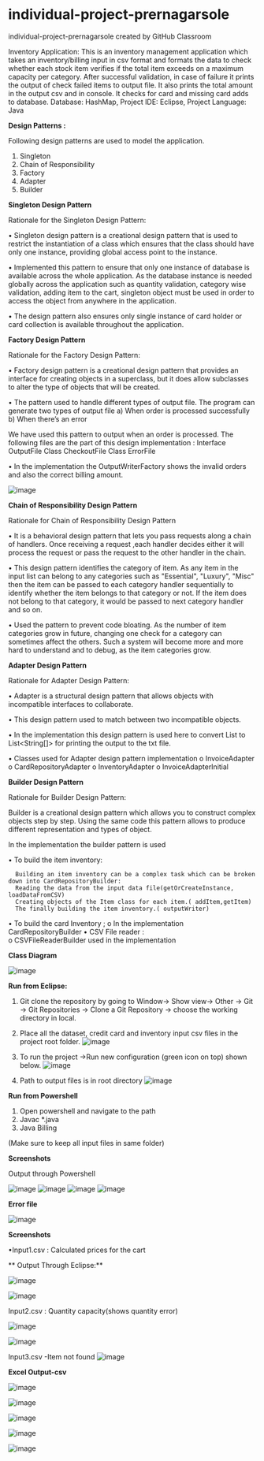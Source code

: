 # individual-project-prernagarsole
individual-project-prernagarsole created by GitHub Classroom

Inventory Application:
  This is an inventory management application which takes an inventory/billing input in csv format and formats the data to check whether each stock item verifies if the total item exceeds on a maximum capacity per category. After successful validation, in case of failure it prints the output of check failed items to output file. It also prints the total amount in the output csv and in console. It checks for card and missing card adds to database. 
Database: HashMap, Project IDE: Eclipse, Project Language: Java


**Design Patterns :**
 
 Following design patterns are used to model the application.
 
 1. Singleton
 2. Chain of Responsibility
 3. Factory
 4. Adapter
 5. Builder

**Singleton Design Pattern**

Rationale for the Singleton Design Pattern:

•	Singleton design pattern is a creational design pattern that is used to restrict the instantiation of a class which ensures that the class should have only one instance, providing global access point to the instance.

•	Implemented this pattern to ensure that only one instance of database is available across the whole application. As the database instance is needed globally across the application such as quantity validation, category wise validation, adding item to the cart, singleton object must be used in order to access the object from anywhere in the application.

•	The design pattern also ensures only single instance of card holder or card collection is available throughout the application.


**Factory Design Pattern**

Rationale for the Factory Design Pattern:

•	Factory design pattern is a creational design pattern that provides an interface for creating objects in a superclass, but it does allow subclasses to alter the type of objects that will be created.

•	The pattern used to handle different types of output file. The program can generate two types of output file 
    a) When order is processed successfully
    b) When there’s an error

We have used this pattern to output when an order is processed. The following files are the part of this design implementation :
    Interface OutputFile
    Class CheckoutFile
    Class ErrorFile

•	In the implementation the OutputWriterFactory shows the invalid orders and also the correct billing amount.

![image](https://user-images.githubusercontent.com/99928364/164774903-28218482-e9e7-4630-b389-d8ae304bcfae.png)



**Chain of Responsibility Design Pattern**

Rationale for Chain of Responsibility Design Pattern

•	It is a behavioral design pattern that lets you pass requests along a chain of handlers. Once receiving a request ,each handler decides either it will process the request or pass the request to the other handler in the chain.

•	This design pattern identifies the category of item. As any item in the input list can belong to any categories such as "Essential", "Luxury", "Misc" then the item can be passed to each category handler sequentially to identify whether the item belongs to that category or not. If the item does not belong to that category, it would be passed to next category handler and so on.

•	Used the pattern to prevent code bloating. As the number of item categories grow in future, changing one check for a category can sometimes affect the others. Such a system will become more and more hard to understand and to debug, as the item categories grow.



**Adapter Design Pattern**

Rationale for Adapter Design Pattern:

•	Adapter is a structural design pattern that allows objects with incompatible interfaces to collaborate.

•	This design pattern used to match between two incompatible objects.

•	In the implementation this design pattern is used here to convert List<List> to List<String[]> for printing the output to the txt file.

  •	Classes used for Adapter design pattern implementation
  o	InvoiceAdapter	
  o	CardRepositoryAdapter
  o	InventoryAdapter
  o	InvoiceAdapterInitial

  
  
**Builder Design Pattern**  

  Rationale for Builder Design Pattern:
 
Builder is a creational design pattern which allows you to construct complex objects step by step. Using the same code this pattern allows to produce different representation and types of object.

In the implementation the builder pattern is used 
  
•	To build the item inventory:
  
      Building an item inventory can be a complex task which can be broken down into CardRepositoryBuilder:
      Reading the data from the input data file(getOrCreateInstance, loadDataFromCSV)
      Creating objects of the Item class for each item.( addItem,getItem)
      The finally building the item inventory.( outputWriter)
•	To build the card Inventory ; 
      o	In the implementation CardRepositoryBuilder
•	CSV File reader : 	
      o	CSVFileReaderBuilder used in the implementation


  
**Class Diagram**
  
  ![image](https://user-images.githubusercontent.com/99928364/164775915-99af569e-5423-41c2-8861-2ced56700924.png)
  
 
  
  **Run from Eclipse:**

  1.	Git clone the repository by going to Window-> Show view-> Other -> Git -> Git Repositories -> Clone a Git Repository -> choose the working directory in local.

  2.	Place all the dataset, credit card and inventory input csv files in the project root folder.
![image](https://user-images.githubusercontent.com/99928364/164775992-415f3059-3024-4169-b783-e7c0215d4fda.png)
  
  3.	To run the project ->Run new configuration (green icon on top) shown below.
  ![image](https://user-images.githubusercontent.com/99928364/164776043-ad13811c-7898-4712-9960-c7bdd3f98aae.png)
  
  4.	Path to output files is in root directory
  ![image](https://user-images.githubusercontent.com/99928364/164776078-b03f04a4-3eb3-4377-9df7-4b9b167c1ac9.png)
  
  
  
  
  **Run from Powershell**
  
  
  1. Open powershell and navigate to the path
  2. Javac *.java
  3. Java Billing
  
  (Make sure to keep all input files in same folder)
  
  
  
  **Screenshots**
  
  
  
  Output through Powershell
  
  
  ![image](https://user-images.githubusercontent.com/99928364/166557818-167b8ca6-653c-45b8-97d0-5d0a0596f7fe.png)
![image](https://user-images.githubusercontent.com/99928364/166557844-29421cd1-744f-459f-8aa5-3a9d58ee4734.png)
![image](https://user-images.githubusercontent.com/99928364/166557870-b4d0fb71-c181-450a-b319-fdccd818c51d.png)
![image](https://user-images.githubusercontent.com/99928364/166557886-96e16dd2-71da-482b-9018-0344e615539e.png)


  
  **Error file**
  
  ![image](https://user-images.githubusercontent.com/99928364/166573681-c228a047-1b3f-4ccd-b300-56325264e01d.png)



**Screenshots**
  
  
•Input1.csv : Calculated prices for the cart

  
** Output Through Eclipse:**
  
  ![image](https://user-images.githubusercontent.com/99928364/164776217-d4e99dbe-8050-40ad-a977-804c77d11d28.png)

  ![image](https://user-images.githubusercontent.com/99928364/164776256-35d57e92-2ad3-4a7f-a1b4-c79fa11d2dec.png)

  Input2.csv : Quantity capacity(shows quantity error)
  
  ![image](https://user-images.githubusercontent.com/99928364/164776301-003ae737-b36d-42e2-9494-455f010e0108.png)

  ![image](https://user-images.githubusercontent.com/99928364/164776318-d69b34e6-9564-4ae4-8e3b-af9a90ec3424.png)

  Input3.csv -Item not found
  ![image](https://user-images.githubusercontent.com/99928364/164776348-004a1b00-73ed-4a2a-a7d4-903f5d49935c.png)

  
  
**Excel Output-csv**
  
![image](https://user-images.githubusercontent.com/99928364/164776377-e0d88e58-977b-4627-b5d8-b7d585e3ac35.png)

  ![image](https://user-images.githubusercontent.com/99928364/164776393-7e7908e7-f457-4815-84f4-0720d009df55.png)
  
![image](https://user-images.githubusercontent.com/99928364/164776394-703528b6-c4e5-483c-a946-176c67802bd6.png)

  ![image](https://user-images.githubusercontent.com/99928364/164776438-62d8ed37-1c61-41a8-91ce-604f163d93fe.png)

  ![image](https://user-images.githubusercontent.com/99928364/164776411-77a1761d-4a88-43ed-8282-a77ec3eab471.png)

